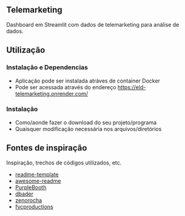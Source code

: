 ## Telemarketing 

Dashboard em Streamlit com dados de telemarketing para análise de dados.

## Utilização

### Instalação e Dependencias

* Aplicação pode ser instalada atráves de container Docker
* Pode ser acessada através do endereço https://eld-telemarketing.onrender.com/

### Instalação

* Como/aonde fazer o download do seu projeto/programa
* Quaisquer modificação necessária nos arquivos/diretórios

## Fontes de inspiração

Inspiração, trechos de códigos utilizados, etc.
* [readme-template](https://gist.github.com/DomPizzie/7a5ff55ffa9081f2de27c315f5018afc)
* [awesome-readme](https://github.com/matiassingers/awesome-readme)
* [PurpleBooth](https://gist.github.com/PurpleBooth/109311bb0361f32d87a2)
* [dbader](https://github.com/dbader/readme-template)
* [zenorocha](https://gist.github.com/zenorocha/4526327)
* [fvcproductions](https://gist.github.com/fvcproductions/1bfc2d4aecb01a834b46)
